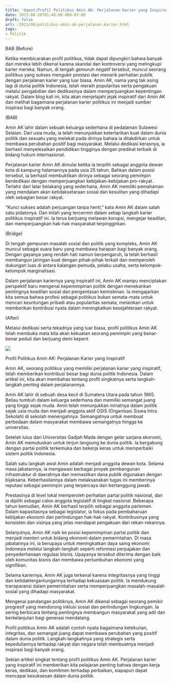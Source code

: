 ```yaml
---
title: '&quot;Profil Politikus Amin AK: Perjalanan Karier yang Inspiratif&quot;'
date: 2023-08-26T01:48:00.000-07:00
draft: false
url: /2023/08/politikus-amin-ak-perjalanan-karier.html
tags: 
- Politik
---
```


  

BAB (Before)

  

Ketika membicarakan profil politikus, tidak dapat dipungkiri bahwa banyak dari mereka lebih dikenal karena skandal dan kontroversi yang melingkupi karier mereka. Namun, di tengah gemuruh negatif tersebut, muncul seorang politikus yang sukses mengukir prestasi dan menarik perhatian publik dengan perjalanan karier yang luar biasa. Amin AK, nama yang tak asing lagi di dunia politik Indonesia, telah meraih popularitas serta pengakuan melalui pengabdian dan dedikasinya dalam memperjuangkan kepentingan rakyat. Dalam blog kali ini, kita akan menjelajahi jejak inspiratif dari Amin AK dan melihat bagaimana perjalanan karier politikus ini menjadi sumber inspirasi bagi banyak orang.

  

(BAB)

  

Amin AK lahir dalam sebuah keluarga sederhana di pedalaman Sulawesi Selatan. Dari usia muda, ia telah menunjukkan ketertarikan kuat dalam dunia politik dan sesuatu yang melekat pada dirinya bahwa ia ditakdirkan untuk membawa perubahan positif bagi masyarakat. Melalui dedikasi kerasnya, ia berhasil menyelesaikan pendidikan tingginya dengan predikat terbaik di bidang hukum internasional.

  

Perjalanan karier Amin AK dimulai ketika ia terpilih sebagai anggota dewan kota di kampung halamannya pada usia 25 tahun. Bahkan dalam posisi tersebut, ia berhasil membuktikan dirinya sebagai seorang pemimpin berdedikasi dengan memperjuangkan kebijakan-kebijakan pro-rakyat. Terlahir dari latar belakang yang sederhana, Amin AK memiliki pemahaman yang mendalam akan ketidaksetaraan sosial dan kesulitan yang dihadapi oleh sebagian besar rakyat.

  

"Kunci sukses adalah perjuangan tanpa henti," kata Amin AK dalam salah satu pidatonya. Dan inilah yang tercermin dalam setiap langkah karier politikus inspiratif ini. Ia terus berjuang melawan korupsi, mengejar keadilan, dan memperjuangkan hak-hak masyarakat terpinggirkan.

  

(Bridge)

  

Di tengah gempuran masalah sosial dan politik yang kompleks, Amin AK muncul sebagai suara baru yang membawa harapan bagi banyak orang. Dengan gayanya yang rendah hati namun berpengaruh, ia telah berhasil membangun jaringan kuat dengan pihak-pihak terkait dan memperoleh dukungan luas di antara kalangan pemuda, pelaku usaha, serta kelompok-kelompok marginalisasi.

  

Dalam perjalanan kariernya yang inspiratif ini, Amin AK mampu menciptakan perspektif baru mengenai kepemimpinan politik dengan menekankan pentingnya keadilan sosial dan pengentasan kemiskinan. Ia mengajarkan kita semua bahwa profesi sebagai politikus bukan semata-mata untuk mencari keuntungan pribadi atau popularitas semata, melainkan untuk memberikan kontribusi nyata dalam meningkatkan kesejahteraan rakyat.

  

(After)

  

Melalui dedikasi serta tekadnya yang luar biasa, profil politikus Amin AK telah membuka mata kita akan kekuatan seorang pemimpin yang benar-benar peduli dan berjuang demi kepent

  

![](https://liputan.co.id/wp-content/uploads/2022/11/Amin-Ak.jpg)

  

Profil Politikus Amin AK: Perjalanan Karier yang Inspiratif

  

Amin AK, seorang politikus yang memiliki perjalanan karier yang inspiratif, telah memberikan kontribusi besar bagi dunia politik Indonesia. Dalam artikel ini, kita akan membahas tentang profil singkatnya serta langkah-langkah penting dalam perjalanannya.

  

Amin AK lahir di sebuah desa kecil di Sumatera Utara pada tahun 1965. Beliau tumbuh dalam keluarga sederhana dan memiliki semangat juang yang tinggi sejak muda. Amin telah menunjukkan minatnya dalam politik sejak usia muda dan menjadi anggota aktif OSIS (Organisasi Siswa Intra Sekolah) di sekolah menengahnya. Semangatnya untuk membuat perbedaan dalam masyarakat membawa semangatnya hingga ke universitas.

  

Setelah lulus dari Universitas Gadjah Mada dengan gelar sarjana ekonomi, Amin AK memutuskan untuk terjun langsung ke dunia politik. Ia bergabung dengan partai politik terkemuka dan bekerja keras untuk memperbaiki sistem politik Indonesia.

  

Salah satu langkah awal Amin adalah menjadi anggota dewan kota. Selama masa jabatannya, ia mengawasi berbagai proyek pembangunan infrastruktur di daerahnya dan memastikan dana publik digunakan dengan bijaksana. Keberhasilannya dalam melaksanakan tugas ini memberinya reputasi sebagai pemimpin yang terpercaya dan bertanggung jawab.

  

Prestasinya di level lokal memperoleh perhatian partai politik nasional, dan ia dipilih sebagai calon anggota legislatif di tingkat nasional. Beberapa tahun kemudian, Amin AK berhasil terpilih sebagai anggota parlemen. Dalam kapasitasnya sebagai legislator, ia fokus pada pembaharuan kebijakan ekonomi dan perlindungan hak-hak rakyat. Kontribusinya yang konsisten dan visinya yang jelas mendapat pengakuan dari rekan-rekannya.

  

Selanjutnya, Amin AK naik ke posisi kepemimpinan partai politik dan menjadi menteri untuk bidang ekonomi dalam pemerintahan. Di masa jabatannya ini, ia berupaya untuk meningkatkan daya saing ekonomi Indonesia melalui langkah-langkah seperti reformasi perpajakan dan penyederhanaan regulasi bisnis. Upayanya tersebut diterima dengan baik oleh komunitas bisnis dan membawa pertumbuhan ekonomi yang signifikan.

  

Selama kariernya, Amin AK juga terkenal karena integritasnya yang tinggi dan ketidaktergantungannya terhadap kekuasaan politik. Ia mendukung transparansi dalam pemerintahan serta memperjuangkan masalah-masalah sosial yang dihadapi masyarakat.

  

Mengenai pandangan politiknya, Amin AK dikenal sebagai seorang pemikir progresif yang mendorong inklusi sosial dan perlindungan lingkungan. Ia sering berbicara tentang pentingnya membangun masyarakat yang adil dan berkelanjutan bagi generasi mendatang.

  

Profil politikus Amin AK adalah contoh nyata bagaimana ketekunan, integritas, dan semangat juang dapat membawa perubahan yang positif dalam dunia politik. Langkah-langkahnya yang strategis serta kepeduliannya terhadap rakyat dan negara telah membuatnya menjadi inspirasi bagi banyak orang.

  

Sekian artikel singkat tentang profil politikus Amin AK. Perjalanan karier yang inspiratif ini memberikan kita pelajaran penting bahwa dengan kerja keras, dedikasi, dan komitmen terhadap perbaikan, siapapun dapat mencapai kesuksesan dalam dunia politik.
